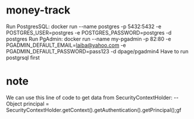 # money-track
Run PostgresSQL:
docker run --name postgres -p 5432:5432 -e POSTGRES_USER=postgres -e POSTGRES_PASSWORD=postgres -d postgres
Run PgAdmin:
docker run --name my-pgadmin -p 82:80 -e PGADMIN_DEFAULT_EMAIL=laiba@yahoo.com -e PGADMIN_DEFAULT_PASSWORD=pass123 -d dpage/pgadmin4
Have to run postgrsql first 
# note
We can use this line of code to get data from SecurityContextHolder:
--         Object principal = SecurityContextHolder.getContext().getAuthentication().getPrincipal();gf